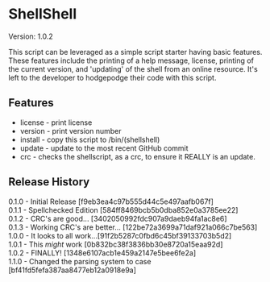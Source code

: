 ShellShell
==========
Version: 1.0.2

This script can be leveraged as a simple script starter having basic features.
These features include the printing of a help message, license, printing of the
current version, and 'updating' of the shell from an online resource.
It's left to the developer to hodgepodge their code with this script.


Features
--------
- license - print license
- version - print version number
- install - copy this script to /bin/(shellshell)
- update  - update to the most recent GitHub commit
- crc - checks the shellscript, as a crc, to ensure it REALLY is an update.

Release History
---------------
0.1.0 - Initial Release [f9eb3ea4c97b555d44c5e497aafb067f]  
0.1.1 - Spellchecked Edition [584ff8469bcb5b0dba852e0a3785ee22]  
0.1.2 - CRC's are good... [3402050992fdc907a9daeb94fa1ac8e6]  
0.1.3 - Working CRC's are better... [122be72a3699a71daf921a066c7be563]  
1.0.0 - It looks to all work...[91f2b5287c0fbd6c45bf39133703b5d2]  
1.0.1 - This *might* work [0b832bc38f3836bb30e8720a15eaa92d]  
1.0.2 - FINALLY! [1348e6107acb1e459a2147e5bee6fe2a]  
1.1.0 - Changed the parsing system to case [bf41fd5fefa387aa8477eb12a0918e9a]
